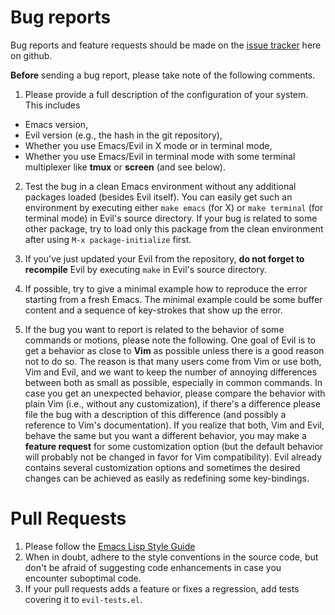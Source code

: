 # Bug reports

Bug reports and feature requests should be made on the
[issue tracker](https://github.com/emacs-evil/evil/issues) here on github.

**Before** sending a bug report, please take note of the following comments.

1. Please provide a full description of the configuration of your
   system. This includes

  - Emacs version,
  - Evil version (e.g., the hash in the git repository),
  - Whether you use Emacs/Evil in X mode or in terminal mode,
  - Whether you use Emacs/Evil in terminal mode with some terminal multiplexer
    like **tmux** or **screen** (and see below).

2. Test the bug in a clean Emacs environment without any additional
   packages loaded (besides Evil itself). You can easily get such an
   environment by executing either `make emacs` (for X) or `make
   terminal` (for terminal mode) in Evil's source directory. If your
   bug is related to some other package, try to load only this package
   from the clean environment after using `M-x package-initialize`
   first.

3. If you've just updated your Evil from the repository, **do not forget to
   recompile** Evil by executing `make` in Evil's source directory.

4. If possible, try to give a minimal example how to reproduce the error
   starting from a fresh Emacs. The minimal example could be some buffer content
   and a sequence of key-strokes that show up the error.

5. If the bug you want to report is related to the behavior of some commands or
   motions, please note the following. One goal of Evil is to get a behavior as
   close to **Vim** as possible unless there is a good reason not to do so. The
   reason is that many users come from Vim or use both, Vim and Evil, and we
   want to keep the number of annoying differences between both as small as
   possible, especially in common commands. In case you get an unexpected
   behavior, please compare the behavior with plain Vim (i.e., without any
   customization), if there's a difference please file the bug with a
   description of this difference (and possibly a reference to Vim's
   documentation). If you realize that both, Vim and Evil, behave the same but
   you want a different behavior, you may make a **feature request** for some
   customization option (but the default behavior will probably not be changed
   in favor for Vim compatibility). Evil already contains several customization
   options and sometimes the desired changes can be achieved as easily as
   redefining some key-bindings.

# Pull Requests

1. Please follow the
   [Emacs Lisp Style Guide](https://github.com/bbatsov/emacs-lisp-style-guide/)
2. When in doubt, adhere to the style conventions in the source code,
   but don't be afraid of suggesting code enhancements in case you
   encounter suboptimal code.
3. If your pull requests adds a feature or fixes a regression, add
   tests covering it to `evil-tests.el`.
